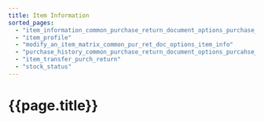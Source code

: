 ```yaml
---
title: Item Information
sorted_pages:
  - "item_information_common_purchase_return_document_options_purchase_return_contents"
  - "item_profile"
  - "modify_an_item_matrix_common_pur_ret_doc_options_item_info"
  - "purchase_history_common_purchase_return_document_options_purcahse_return_content"
  - "item_transfer_purch_return"
  - "stock_status"
---
```

# {{page.title}}
